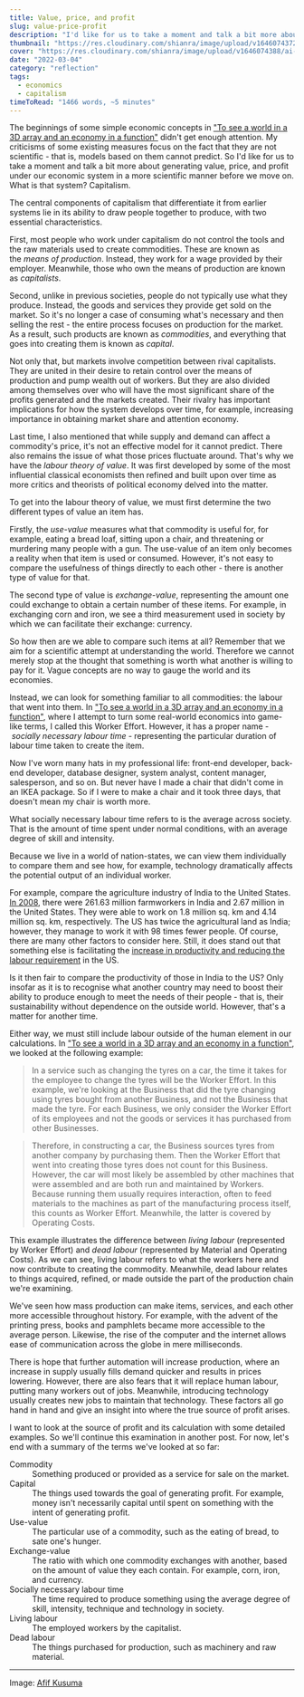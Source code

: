 ```yaml
---
title: Value, price, and profit
slug: value-price-profit
description: "I'd like for us to take a moment and talk a bit more about generating value, price, and profit under our economic system in a more scientific manner before we move on. What is that system? Capitalism."
thumbnail: "https://res.cloudinary.com/shianra/image/upload/v1646074372/ai-dreams/covers/thumbnails/afif-kusuma--OhhinPhLHM-unsplash_fy9m3j.jpg"
cover: "https://res.cloudinary.com/shianra/image/upload/v1646074388/ai-dreams/covers/afif-kusuma--OhhinPhLHM-unsplash-min_hhzpod.jpg"
date: "2022-03-04"
category: "reflection"
tags:
  - economics
  - capitalism
timeToRead: "1466 words, ~5 minutes"
---
```


The beginnings of some simple economic concepts in ["To see a world in a 3D array and an economy in a function"](https://aidreams.world/world-economy-function) didn't get enough attention. My criticisms of some existing measures focus on the fact that they are not scientific - that is, models based on them cannot predict. So I'd like for us to take a moment and talk a bit more about generating value, price, and profit under our economic system in a more scientific manner before we move on. What is that system? Capitalism.

The central components of capitalism that differentiate it from earlier systems lie in its ability to draw people together to produce, with two essential characteristics.

First, most people who work under capitalism do not control the tools and the raw materials used to create commodities. These are known as the *means of production*. Instead, they work for a wage provided by their employer. Meanwhile, those who own the means of production are known as *capitalists*.

Second, unlike in previous societies, people do not typically use what they produce. Instead, the goods and services they provide get sold on the market. So it's no longer a case of consuming what's necessary and then selling the rest - the entire process focuses on production for the market. As a result, such products are known as *commodities*, and everything that goes into creating them is known as *capital*.

Not only that, but markets involve competition between rival capitalists. They are united in their desire to retain control over the means of production and pump wealth out of workers. But they are also divided among themselves over who will have the most significant share of the profits generated and the markets created. Their rivalry has important implications for how the system develops over time, for example, increasing importance in obtaining market share and attention economy.

Last time, I also mentioned that while supply and demand can affect a commodity's price, it's not an effective model for it cannot predict. There also remains the issue of what those prices fluctuate around. That's why we have the *labour theory of value*. It was first developed by some of the most influential classical economists then refined and built upon over time as more critics and theorists of political economy delved into the matter.

To get into the labour theory of value, we must first determine the two different types of value an item has.

Firstly, the *use-value* measures what that commodity is useful for, for example, eating a bread loaf, sitting upon a chair, and threatening or murdering many people with a gun. The use-value of an item only becomes a reality when that item is used or consumed. However, it's not easy to compare the usefulness of things directly to each other - there is another type of value for that.

The second type of value is *exchange-value*, representing the amount one could exchange to obtain a certain number of these items. For example, in exchanging corn and iron, we see a third measurement used in society by which we can facilitate their exchange: currency.

So how then are we able to compare such items at all? Remember that we aim for a scientific attempt at understanding the world. Therefore we cannot merely stop at the thought that something is worth what another is willing to pay for it. Vague concepts are no way to gauge the world and its economies.

Instead, we can look for something familiar to all commodities: the labour that went into them. In ["To see a world in a 3D array and an economy in a function"](https://aidreams.world/world-economy-function), where I attempt to turn some real-world economics into game-like terms, I called this Worker Effort. However, it has a proper name - *socially necessary labour time* - representing the particular duration of labour time taken to create the item.

Now I've worn many hats in my professional life: front-end developer, back-end developer, database designer, system analyst, content manager, salesperson, and so on. But never have I made a chair that didn't come in an IKEA package. So if I were to make a chair and it took three days, that doesn't mean my chair is worth more.

What socially necessary labour time refers to is the average across society. That is the amount of time spent under normal conditions, with an average degree of skill and intensity.

Because we live in a world of nation-states, we can view them individually to compare them and see how, for example, technology dramatically affects the potential output of an individual worker.

For example, compare the agriculture industry of India to the United States. [In 2008](https://www.nationmaster.com/country-info/compare/India/United-States/Agriculture#2008), there were 261.63 million farmworkers in India and 2.67 million in the United States. They were able to work on 1.8 million sq. km and 4.14 million sq. km, respectively. The US has twice the agricultural land as India; however, they manage to work it with 98 times fewer people. Of course, there are many other factors to consider here. Still, it does stand out that something else is facilitating the [increase in productivity and reducing the labour requirement](https://www.usda.gov/media/blog/2020/03/05/look-agricultural-productivity-growth-united-states-1948-2017) in the US.

Is it then fair to compare the productivity of those in India to the US? Only insofar as it is to recognise what another country may need to boost their ability to produce enough to meet the needs of their people - that is, their sustainability without dependence on the outside world. However, that's a matter for another time.

Either way, we must still include labour outside of the human element in our calculations. In ["To see a world in a 3D array and an economy in a function"](https://aidreams.world/world-economy-function), we looked at the following example:

> In a service such as changing the tyres on a car, the time it takes for the employee to change the tyres will be the Worker Effort. In this example, we're looking at the Business that did the tyre changing using tyres bought from another Business, and not the Business that made the tyre. For each Business, we only consider the Worker Effort of its employees and not the goods or services it has purchased from other Businesses.

> Therefore, in constructing a car, the Business sources tyres from another company by purchasing them. Then the Worker Effort that went into creating those tyres does not count for this Business. However, the car will most likely be assembled by other machines that were assembled and are both run and maintained by Workers. Because running them usually requires interaction, often to feed materials to the machines as part of the manufacturing process itself, this counts as Worker Effort. Meanwhile, the latter is covered by Operating Costs.

This example illustrates the difference between *living labour* (represented by Worker Effort) and *dead labour* (represented by Material and Operating Costs). As we can see, living labour refers to what the workers here and now contribute to creating the commodity. Meanwhile, dead labour relates to things acquired, refined, or made outside the part of the production chain we're examining.

We've seen how mass production can make items, services, and each other more accessible throughout history. For example, with the advent of the printing press, books and pamphlets became more accessible to the average person. Likewise, the rise of the computer and the internet allows ease of communication across the globe in mere milliseconds.

There is hope that further automation will increase production, where an increase in supply usually fills demand quicker and results in prices lowering. However, there are also fears that it will replace human labour, putting many workers out of jobs. Meanwhile, introducing technology usually creates new jobs to maintain that technology. These factors all go hand in hand and give an insight into where the true source of profit arises.

I want to look at the source of profit and its calculation with some detailed examples. So we'll continue this examination in another post. For now, let's end with a summary of the terms we've looked at so far:

<dl>
  <dt>Commodity</dt>
  <dd>Something produced or provided as a service for sale on the market.</dd>
  <dt>Capital</dt>
  <dd>The things used towards the goal of generating profit. For example, money isn't necessarily capital until spent on something with the intent of generating profit.</dd>
  <dt>Use-value</dt>
  <dd>The particular use of a commodity, such as the eating of bread, to sate one's hunger.</dd>
  <dt>Exchange-value</dt>
  <dd>The ratio with which one commodity exchanges with another, based on the amount of value they each contain. For example, corn, iron, and currency.</dd>
  <dt>Socially necessary labour time</dt>
  <dd>The time required to produce something using the average degree of skill, intensity, technique and technology in society.</dd>
  <dt>Living labour</dt>
  <dd>The employed workers by the capitalist.</dd>
  <dt>Dead labour</dt>
  <dd>The things purchased for production, such as machinery and raw material.</dd>
</dl>

---

Image: <a href="https://unsplash.com/photos/-OhhinPhLHM" rel="noopener" target="_blank">Afif Kusuma</a>
